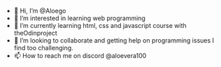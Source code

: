 - 👋 Hi, I’m @Aloego
- 👀 I’m interested in learning web programming 
- 🌱 I’m currently learning html, css and javascript course with theOdinproject
- 💞️ I’m looking to collaborate and getting help on programming issues I find too challenging.
- 📫 How to reach me on discord @aloevera100

<!---
Aloego/Aloego is a ✨ special ✨ repository because its `README.md` (this file) appears on your GitHub profile.
You can click the Preview link to take a look at your changes.
--->
